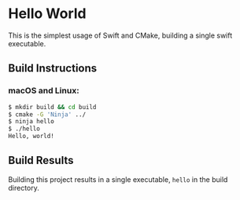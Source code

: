 # Hello World

This is the simplest usage of Swift and CMake, building a single swift
executable.

## Build Instructions

### macOS and Linux:

```sh
$ mkdir build && cd build
$ cmake -G 'Ninja' ../
$ ninja hello
$ ./hello
Hello, world!
```

## Build Results

Building this project results in a single executable, `hello` in the build
directory.
